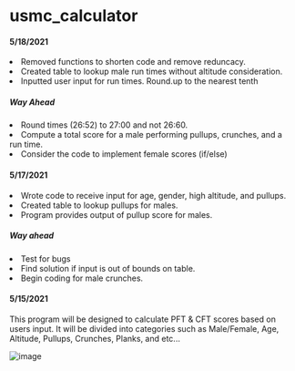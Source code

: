 # usmc_calculator
<h4>5/18/2021</h4>
<p>
    <li> Removed functions to shorten code and remove reduncacy.
    <li> Created table to lookup male run times without altitude consideration. 
    <li> Inputted user input for run times. Round.up to the nearest tenth
<h5> Way Ahead</H5>
    <li> Round times (26:52) to 27:00 and not 26:60. 
    <li> Compute a total score for a male performing pullups, crunches, and a run time. 
    <li> Consider the code to implement female scores (if/else)
        
<H4>5/17/2021</h4>
<p>
    <li>	Wrote code to receive input for age, gender, high altitude, and pullups.
    <li>  Created table to lookup pullups for males.
    <li>  Program provides output of pullup score for males.
</p>

<h5>Way ahead</h5>
<p>
    <li>  Test for bugs
    <li>  Find solution if input is out of bounds on table. 
    <li>  Begin coding for male crunches.
</p>

<H4>5/15/2021</h4>
<p>This program will be designed to calculate PFT & CFT scores based on users input. It will be divided into categories such as Male/Female, Age, Altitude, Pullups, Crunches, Planks, and etc...</p>

![image](https://user-images.githubusercontent.com/83189099/118381477-1ebc8c00-b5a0-11eb-8e80-99f41de07e65.png)
